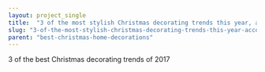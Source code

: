 ```yaml
---
layout: project_single
title:  "3 of the most stylish Christmas decorating trends this year, according to our homes editor"
slug: "3-of-the-most-stylish-christmas-decorating-trends-this-year-according-to-our-homes-editor"
parent: "best-christmas-home-decorations"
---
```

3 of the best Christmas decorating trends of 2017